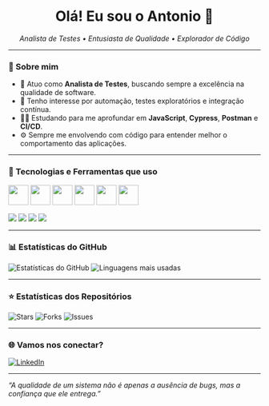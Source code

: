 <h1 align="center">Olá! Eu sou o Antonio 👋</h1>

<p align="center">
  <i>Analista de Testes • Entusiasta de Qualidade • Explorador de Código</i>
</p>

---

### 🧠 Sobre mim

- 🎯 Atuo como **Analista de Testes**, buscando sempre a excelência na qualidade de software.
- 🔎 Tenho interesse por automação, testes exploratórios e integração contínua.
- 👨‍💻 Estudando para me aprofundar em **JavaScript**, **Cypress**, **Postman** e **CI/CD**.
- ⚙️ Sempre me envolvendo com código para entender melhor o comportamento das aplicações.

---

### 🧪 Tecnologias e Ferramentas que uso

<p align="left">
  <img src="https://cdn.jsdelivr.net/gh/devicons/devicon/icons/javascript/javascript-original.svg" width="40"/>
  <img src="https://cdn.jsdelivr.net/gh/devicons/devicon/icons/nodejs/nodejs-original.svg" width="40"/>
  <img src="https://cdn.jsdelivr.net/gh/devicons/devicon/icons/html5/html5-original.svg" width="40"/>
  <img src="https://cdn.jsdelivr.net/gh/devicons/devicon/icons/css3/css3-original.svg" width="40"/>
  <img src="https://cdn.jsdelivr.net/gh/devicons/devicon/icons/git/git-original.svg" width="40"/>
  <img src="https://cdn.jsdelivr.net/gh/devicons/devicon/icons/github/github-original.svg" width="40"/>
</p>

<p>
  <img src="https://img.shields.io/badge/Postman-FF6C37?style=flat&logo=postman&logoColor=white"/>
  <img src="https://img.shields.io/badge/Cypress-17202C?style=flat&logo=cypress&logoColor=white"/>
  <img src="https://img.shields.io/badge/Jest-C21325?style=flat&logo=jest&logoColor=white"/>
  <img src="https://img.shields.io/badge/VS%20Code-007ACC?style=flat&logo=visual-studio-code&logoColor=white"/>
</p>

---

### 📊 Estatísticas do GitHub

![Estatísticas do GitHub](https://github-readme-stats.vercel.app/api?username=SEU_USUARIO&show_icons=true&theme=radical)
![Linguagens mais usadas](https://github-readme-stats.vercel.app/api/top-langs/?username=SEU_USUARIO&layout=compact&theme=radical)

---

### ⭐ Estatísticas dos Repositórios

![Stars](https://img.shields.io/github/stars/antonio-lucasd?style=social)
![Forks](https://img.shields.io/github/forks/antonio-lucasd?style=social)
![Issues](https://img.shields.io/github/issues/antonio-lucasd/)

---

### 🌐 Vamos nos conectar?

[![LinkedIn](https://img.shields.io/badge/-LinkedIn-0A66C2?style=flat&logo=linkedin&logoColor=white)](https://linkedin.com/in/antoniolucasaj)

---

<i>“A qualidade de um sistema não é apenas a ausência de bugs, mas a confiança que ele entrega.”</i>

